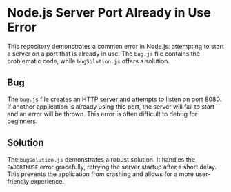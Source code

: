 # Node.js Server Port Already in Use Error

This repository demonstrates a common error in Node.js: attempting to start a server on a port that is already in use.  The `bug.js` file contains the problematic code, while `bugSolution.js` offers a solution.

## Bug

The `bug.js` file creates an HTTP server and attempts to listen on port 8080. If another application is already using this port, the server will fail to start and an error will be thrown.  This error is often difficult to debug for beginners.

## Solution

The `bugSolution.js` demonstrates a robust solution. It handles the `EADDRINUSE` error gracefully, retrying the server startup after a short delay. This prevents the application from crashing and allows for a more user-friendly experience.